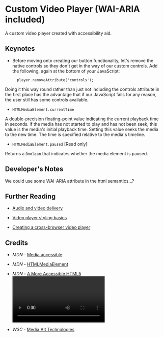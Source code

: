 # Custom Video Player (WAI-ARIA included)

A custom video player created with accessibility aid.

## Keynotes

* Before moving onto creating our button functionality, let's remove the native controls so they don't get in the way of our custom controls. Add the following, again at the bottom of your JavaScript:

        player.removeAttribute('controls');

Doing it this way round rather than just not including the controls attribute in the first place has the advantage that if our JavaScript fails for any reason, the user still has some controls available.

* `HTMLMediaElement.currentTime`

A double-precision floating-point value indicating the current playback time in seconds. If the media has not started to play and has not been seek, this value is the media's initial playback time. Setting this value seeks the media to the new time. The time is specified relative to the media's timeline.

* `HTMLMediaElement.paused` [Read only]

Returns a `Boolean` that indicates whether the media element is paused.

## Developer's Notes

We could use some WAI-ARIA attribute in the html semantics...?

## Further Reading

- [Audio and video delivery](https://developer.mozilla.org/en-US/docs/Web/Guide/Audio_and_video_delivery)

- [Video player styling basics](https://developer.mozilla.org/en-US/docs/Web/Guide/Audio_and_video_delivery/Video_player_styling_basics)

- [Creating a cross-browser video player](https://developer.mozilla.org/en-US/docs/Web/Guide/Audio_and_video_delivery/cross_browser_video_player)

## Credits

- _MDN_ - [Media accessible](https://developer.mozilla.org/en-US/docs/Learn/Accessibility/Multimedia)

- _MDN_ - [HTMLMediaElement](https://developer.mozilla.org/en-US/docs/Web/API/HTMLMediaElement)

- _MDN_ - [A More Accessible HTML5 <video> Player](https://dev.opera.com/articles/more-accessible-html5-video-player/)

- _W3C_ - [Media Alt Technologies](https://www.w3.org/WAI/PF/HTML/wiki/Media_Alt_Technologies)
